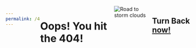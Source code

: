 ```yaml
---
permalink: /404.html
---
```

<html lang="en-us">
<head>
    <meta charset="utf-8">
    <meta name="author" content="Kian Hyatt">
    <meta name="description"
        content="404 error page">
    <meta name="viewport" content="width=device-width, initial-scale=1.0">
    <title>Oh no! You have a 404</title>
    <link rel="stylesheet" href="css/normalize.css">
    <link rel="stylesheet" href="css/small.css">
    <link rel="stylesheet" href="css/medium.css">
</head>
<style>
    body {
        display: flex;
        justify-content: center;
        background: radial-gradient(white,#EFF9F0));
    }
</style>
<body>
  <h1>Oops! You hit the 404!</h1>
  <img src="https://bladedkiwi.github.io/img/storm1.jpg" alt="Road to storm clouds">
  <h2>Turn Back <a href="https://bladedkiwi.github.io/lesson-11/home/index.html">now!</a></h2>
 </body>
 <html>
